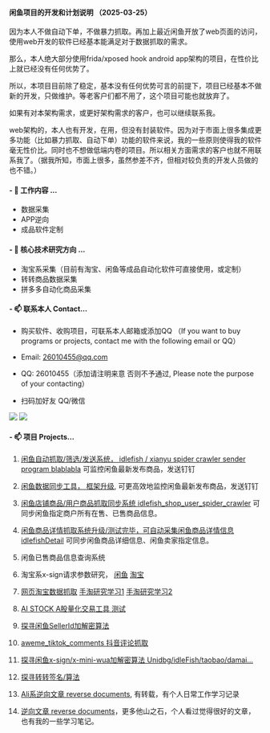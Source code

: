 

<!--

### Hi there 👋


**FightingForWhat/FightingForWhat** is a ✨ _special_ ✨ repository because its `README.md` (this file) appears on your GitHub profile.

Here are some ideas to get you started:

- 👯 I’m looking to collaborate on ...
- 🤔 I’m looking for help with ...
- 💬 Ask me about ...

- 😄 Pronouns: ...
- ⚡ Fun fact: ...

!-->

#### 闲鱼项目的开发和计划说明 （2025-03-25）

因为本人不做自动下单，不做暴力抓取。再加上最近闲鱼开放了web页面的访问，使用web开发的软件已经基本能满足对于数据抓取的需求。

那么，本人绝大部分使用frida/xposed hook android app架构的项目，在性价比上就已经没有任何优势了。

所以，本项目目前除了稳定，基本没有任何优势可言的前提下，项目已经基本不做新的开发，只做维护。等老客户们都不用了，这个项目可能也就放弃了。

如果有对本架构需求，或更好架构需求的客户，也可以继续联系我。

web架构的，本人也有开发，在用，但没有封装软件。因为对于市面上很多集成更多功能（比如暴力抓取、自动下单）功能的软件来说，我的一些原则使得我的软件毫无性价比。同时也不想做低端内卷的项目。所以相关方面需求的客户也就不用联系我了。（据我所知，市面上很多，虽然参差不齐，但相对较负责的开发人员做的也不错。）


####  - 🔭 工作内容 ...

* 数据采集
* APP逆向
* 成品软件定制
 
####  - 🌱 核心技术研究方向 ...

* 淘宝系采集（目前有淘宝、闲鱼等成品自动化软件可直接使用，或定制）
* 转转商品数据采集
* 拼多多自动化商品采集


####  - 📫 联系本人 Contact... 

* 购买软件、收购项目，可联系本人邮箱或添加QQ （If you want to buy programs or projects, contact me with the following email or QQ）


* Email: 26010455@qq.com


* QQ: 26010455（添加请注明来意 否则不予通过, Please note the purpose of your contacting）

* 扫码加好友 QQ/微信

![](demo/qq02_360.jpg) ![](demo/wechat03_360.jpg)


####  - 📫 项目 Projects...

1. [闲鱼自动抓取/筛选/发送系统， idlefish / xianyu spider crawler sender program blablabla](https://github.com/FightingForWhat/idlefish_xianyu_spider-crawler-sender) 可监控闲鱼最新发布商品，发送钉钉
2. [闲鱼数据同步工具， 框架升级](https://github.com/FightingForWhat/idlefish_spider), 可更高效地监控闲鱼最新发布商品，发送钉钉
3. [闲鱼店铺商品/用户商品抓取同步系统 idlefish_shop_user_spider_crawler](https://github.com/FightingForWhat/idlefish_shop_user_spider_crawler) 可同步闲鱼指定商户所有在售、已售商品信息。
4. [闲鱼商品详情抓取系统升级/测试完毕，可自动采集闲鱼商品详情信息 idlefishDetail](https://github.com/FightingForWhat/idlefishDetail) 可同步闲鱼商品详细信息、闲鱼卖家指定信息。
5. 闲鱼已售商品信息查询系统
6. 淘宝系x-sign请求参数研究， [闲鱼](https://github.com/FightingForWhat/idlefish-xianyu-x-sign-and-request-params) [淘宝](https://github.com/FightingForWhat/taobao_x-sign_20211028)
7. [网页淘宝数据抓取](https://github.com/FightingForWhat/TaobaoSpider) [手淘研究学习1](https://github.com/FightingForWhat/TaoBao-taobao_spider) [手淘研究学习2](https://github.com/FightingForWhat/TaoBao_Spider)

8. [AI STOCK A股量化交易工具 测试](https://github.com/FightingForWhat/AI_STOCK)
9. [探寻闲鱼SellerId加解密算法](https://github.com/FightingForWhat/IdleFish_SellerId)
10. [aweme_tiktok_comments 抖音评论抓取](https://github.com/FightingForWhat/aweme_tiktok_comments)
11. [探寻闲鱼x-sign/x-mini-wua加解密算法 Unidbg/idleFish/taobao/damai...](https://github.com/FightingForWhat/unidbg_idle_fish)
12. [探寻转转签名/算法](https://github.com/FightingForWhat/zhuanzhuan_sign)
13. [Ali系逆向文章 reverse documents](https://github.com/FightingForWhat/taobao-reverse-documents), 有转载，有个人日常工作学习记录
14. [逆向文章 reverse documents](https://github.com/FightingForWhat/reverse-documents)，更多他山之石，个人看过觉得很好的文章，也有我的一些学习笔记。
